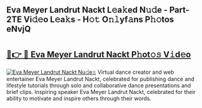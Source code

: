 ## Eva Meyer Landrut Nackt L𝚎a𝚔ed N𝚞𝚍e - Part-2TE Vi𝚍𝚎o L𝚎a𝚔s - H𝚘𝚝 O𝚗𝚕yf𝚊ns P𝚑𝚘tos eNvjQ

# <h2><a href="http://kfbcw8w.oniu.top/?m=Eva+Meyer+Landrut+Nackt">🔗👉 🔴 Eva Meyer Landrut Nackt P𝚑ot𝚘𝚜 V𝚒d𝚎o</a></h2>

[![Eva Meyer Landrut Nackt Nu𝚍e𝚜](https://i.imgur.com/0qMVB7G.gif)](http://kfbcw8w.oniu.top/?m=Eva+Meyer+Landrut+Nackt)
Virtual dance creator and web entertainer Eva Meyer Landrut Nackt, celebrated for publishing dance and lifestyle tutorials through solo and collaborative dance presentations and brief clips. Inspiring speaker Eva Meyer Landrut Nackt, celebrated for their ability to motivate and inspire others through their words.  
